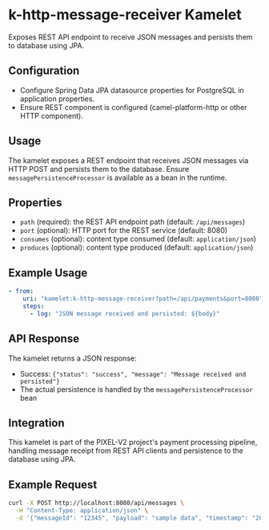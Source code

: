 # k-http-message-receiver Kamelet

Exposes REST API endpoint to receive JSON messages and persists them to database using JPA.

## Configuration

- Configure Spring Data JPA datasource properties for PostgreSQL in application properties.
- Ensure REST component is configured (camel-platform-http or other HTTP component).

## Usage

The kamelet exposes a REST endpoint that receives JSON messages via HTTP POST and persists them to the database. Ensure `messagePersistenceProcessor` is available as a bean in the runtime.

## Properties

- `path` (required): the REST API endpoint path (default: `/api/messages`)
- `port` (optional): HTTP port for the REST service (default: 8080)
- `consumes` (optional): content type consumed (default: `application/json`)
- `produces` (optional): content type produced (default: `application/json`)

## Example Usage

```yaml
- from:
    uri: "kamelet:k-http-message-receiver?path=/api/payments&port=8080"
    steps:
      - log: "JSON message received and persisted: ${body}"
```

## API Response

The kamelet returns a JSON response:

- Success: `{"status": "success", "message": "Message received and persisted"}`
- The actual persistence is handled by the `messagePersistenceProcessor` bean

## Integration

This kamelet is part of the PIXEL-V2 project's payment processing pipeline, handling message receipt from REST API clients and persistence to the database using JPA.

## Example Request

```bash
curl -X POST http://localhost:8080/api/messages \
  -H "Content-Type: application/json" \
  -d '{"messageId": "12345", "payload": "sample data", "timestamp": "2025-10-19T10:00:00Z"}'
```
